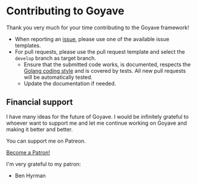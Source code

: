 # Contributing to Goyave

Thank you very much for your time contributing to the Goyave framework!

- When reporting an [issue](https://github.com/System-Glitch/goyave/issues/new/choose), please use one of the available issue templates.
- For pull requests, please use the pull request template and select the `develop` branch as target branch.
    - Ensure that the submitted code works, is documented, respects the [Golang coding style](https://golang.org/doc/effective_go.html) and is covered by tests. All new pull requests will be automatically tested.
    - Update the documentation if needed.

## Financial support

I have many ideas for the future of Goyave. I would be infinitely grateful to whoever want to support me and let me continue working on Goyave and making it better and better.

You can support me on Patreon.

<a href="https://www.patreon.com/bePatron?u=25997573" data-patreon-widget-type="become-patron-button">Become a Patron!</a><script async src="https://c6.patreon.com/becomePatronButton.bundle.js"></script>

I'm very grateful to my patron:

- Ben Hyrman